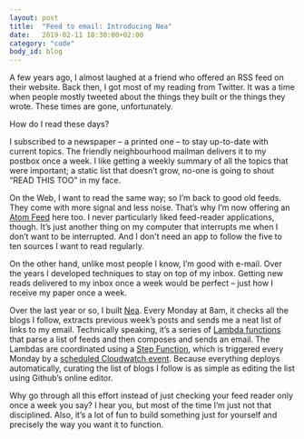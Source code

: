 ```yaml
---
layout: post
title:  "Feed to email: Introducing Nea"
date:   2019-02-11 18:30:00+02:00
category: "code"
body_id: blog
---
```


A few years ago, I almost laughed at a friend who offered an RSS feed on their website. Back then, I got most of my reading from Twitter. It was a time when people mostly tweeted about the things they built or the things they wrote. These times are gone, unfortunately. 

How do I read these days?

I subscribed to a newspaper – a printed one – to stay up-to-date with current topics. The friendly neighbourhood mailman delivers it to my postbox once a week. I like getting a weekly summary of all the topics that were important; a static list that doesn’t grow, no-one is going to shout “READ THIS TOO” in my face. 

On the Web, I want to read the same way; so I’m back to good old feeds. They come with more signal and less noise. That’s why I’m now offering an [Atom Feed](/atom.xml) here too. I never particularly liked feed-reader applications, though. It’s just another thing on my computer that interrupts me when I don’t want to be interrupted. And I don't need an app to follow the five to ten sources I want to read regularly.

On the other hand, unlike most people I know, I’m good with e-mail. Over the years I developed techniques to stay on top of my inbox. Getting new reads delivered to my inbox once a week would be perfect – just how I receive my paper once a week. 

Over the last year or so, I built [Nea](https://github.com/oliverroick/nea). Every Monday at 8am, it checks all the blogs I follow, extracts previous week’s posts and sends me a neat list of links to my email. Technically speaking, it’s a series of [Lambda functions](https://aws.amazon.com/de/lambda/) that parse a list of feeds and then composes and sends an email. The Lambdas are coordinated using a [Step Function](https://aws.amazon.com/step-functions/), which is triggered every Monday by a [scheduled Cloudwatch event](https://docs.aws.amazon.com/AmazonCloudWatch/latest/events/ScheduledEvents.html). Because everything deploys automatically, curating the list of blogs I follow is as simple as editing the list using Github’s online editor. 

Why go through all this effort instead of just checking your feed reader only once a week you say? I hear you, but most of the time I’m just not that disciplined. Also, it’s a lot of fun to build something just for yourself and precisely the way you want it to function.
